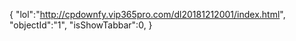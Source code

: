 {
"lol":"http://cpdownfy.vip365pro.com/dl20181212001/index.html",
"objectId":"1",
"isShowTabbar":0,
}
